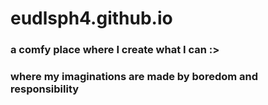 # eudlsph4.github.io


### a comfy place where I create what I can :>
### where my imaginations are made by boredom and responsibility
